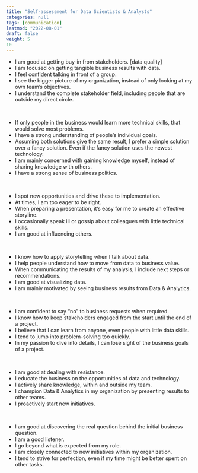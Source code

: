 ```yaml
---
title: "Self-assessment for Data Scientists & Analysts"
categories: null
tags: [communication]
lastmod: "2022-08-01"
draft: false
weight: 5
10
---
```


* I am good at getting buy-in from stakeholders. [data quality]
* I am focused on getting tangible business results with data.   
* I feel confident talking in front of a group.  
* I see the bigger picture of my organization, instead of only looking at my own team’s objectives.  
* I understand the complete stakeholder field, including people that are outside my direct circle.  
<br />  

* If only people in the business would learn more technical skills, that would solve most problems.   
* I have a strong understanding of people’s individual goals.  
* Assuming both solutions give the same result, I prefer a simple solution over a fancy solution. Even if the fancy solution uses the newest technology. 
* I am mainly concerned with gaining knowledge myself, instead of sharing knowledge with others.  
* I have a strong sense of business politics.   
<br />  

* I spot new opportunities and drive these to implementation.   
* At times, I am too eager to be right.  
* When preparing a presentation, it’s easy for me to create an effective storyline.  
* I occasionally speak ill or gossip about colleagues with little technical skills.   
* I am good at influencing others.  
<br />  

* I know how to apply storytelling when I talk about data.   
* I help people understand how to move from data to business value.  
* When communicating the results of my analysis, I include next steps or recommendations.  
* I am good at visualizing data.  
* I am mainly motivated by seeing business results from Data & Analytics.   
<br />  

* I am confident to say “no” to business requests when required. 
* I know how to keep stakeholders engaged from the start until the end of a project. 
* I believe that I can learn from anyone, even people with little data skills.   
* I tend to jump into problem-solving too quickly.  
* In my passion to dive into details, I can lose sight of the business goals of a project.   
<br />  

* I am good at dealing with resistance.   
* I educate the business on the opportunities of data and technology.   
* I actively share knowledge, within and outside my team.   
* I champion Data & Analytics in my organization by presenting results to other teams.  
* I proactively start new initiatives.   
<br />  

* I am good at discovering the real question behind the initial business question.  
* I am a good listener.  
* I go beyond what is expected from my role.  
* I am closely connected to new initiatives within my organization.   
* I tend to strive for perfection, even if my time might be better spent on other tasks. 